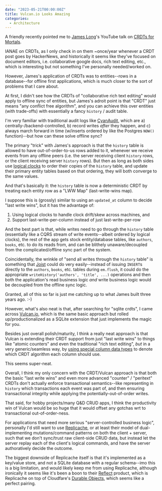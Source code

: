 ```yaml
---
date: "2023-05-21T00:00:00Z"
title: Vulcan.io Looks Amazing
categories:
  - Architecture
---
```


A friendly recently pointed me to [James Long](https://twitter.com/jlongster)'s YouTube talk on [CRDTs for Mortals](https://www.youtube.com/watch?v=DEcwa68f-jY&t=1s).

IANAE on CRDTs, as I only check in on them ~once/year whenever a CRDT post goes by HackerNews, and historically it seems like they've focused on document editors, i.e. collaborative google docs, rich text editing, etc., which is interesting but not something I've personally needed/worked on.

However, James's application of CRDTs was to entities--rows in a database--for offline first applications, which is much closer to the sort of problems that I care about.

At first, I didn't see how the CRDTs of "collaborative rich text editing" would apply to offline sync of entities, but James's adroit point is that "CRDT" just means "any conflict free algorithm", and you can achieve this over entities (with trade-offs) with essentially a fancy `history` / audit table.

I'm very familiar with traditional audit logs like [CyanAudit](https://pgxn.org/dist/cyanaudit/), which are a) centrally-/backend-controlled, b) record writes _after_ they happen, and c) always march forward in time (w/inserts ordered by like the Postgres `NOW()` function)--but how can these solve offline sync?

The primary "trick" with James's approach is that the `history` table is allowed to have out-of-order-to-us rows added to it, whenever we receive events from any offline peers (i.e. the server receiving client `history` rows, or the client receiving server `history` rows). But then as long as both sides use [logical clocks](https://martinfowler.com/articles/patterns-of-distributed-systems/hybrid-clock.html) to order their copies of the `history` table, and update their primary entity tables based on that ordering, they will both converge to the same values.

And that's basically it: the `history` table is now a deterministic CRDT by treating each entity row as a "LWW Map" (last-write-wins map).

I suppose this is (grossly) similar to using an `updated_at` column to decide "last write wins", but it has the advantage of:

1. Using logical clocks to handle clock drift/skew across machines, and
2. Support last-write-per-column instead of just last-write-per-row

And the best part is that, while writes need to go through the `history` table (essentially like a CQRS stream of write events--albeit ordered by logical clocks), the rest of the app gets stock entity/database tables, like `authors`, `books`, etc. to do its reads from, and can be blithely unaware/decoupled from the complicated/offline sync part of the system.

Coincidentally, the wrinkle of "send all writes through the `history` table" is something that [Joist](https://joist-orm.io/) could do very easily--instead of issuing `INSERT`s directly to the `authors`, `books`, etc. tables during `em.flush`, it could do the appropriate `writeHistory('authors', 'title', ...)` operations and then both the application's read business logic _and_ write business logic would be decoupled from the offline sync logic.

Granted, all of this so far is just me catching up to what James built three years ago. :-) 

However, what's also neat is that, after searching for "sqlite crdts", I came across [Vulcan.io](https://vlcn.io/), which is the same basic approach but rolled up/productionalized as a SQLite extension that just implements the magic for you.

Besides just overall polish/maturity, I think a really neat approach is that Vulcan is extending their CRDT support from just "last write wins" to things like "atomic counters" and even the traditional "rich text editing", _but_ in a very generic/seamless way, by [using special column data types](https://vlcn.io/cr-sqlite/custom-syntax) to denote which CRDT algorithm each column should use.

This seems super-neat.

Overall, I think my only concern with the CRDT/Vulcan approach is that both the basic "last write wins" and even more advanced "counter" / "peritext" CRDTs don't actually enforce transactional semantics--like representing in `history` which transactions each event was part of, and then ensuring transactional integrity while applying the potentially-out-of-order writes.

That said, for hobby projects/many Q&D CRUD apps, I think the productivity win of Vulcan would be so huge that it would offset any gotchas wrt to transactional out-of-order-ness.

For applications that need more serious "server-controlled business logic", personally I'd still want to use [Replicache](https://replicache.dev/), or at least their model of dual-implementing mutations/command patterns on both the client + server, such that we don't sync/trust raw client-side CRUD data, but instead let the server replay each of the client's logical commands, and have the server authoratively decide the outcome.

The biggest downside of Replicache itself is that it's implemented as a key/value store, and not a SQLite database with a regular schema--imo this is a big limitation, and would likely keep me from using Replicache, although ironically it seems like it's been a boon to their [Reflect](https://reflect.net/) product, which is Replicache on top of Cloudfare's [Durable Objects](https://developers.cloudflare.com/workers/learning/using-durable-objects/), which seems like a perfect pairing.







